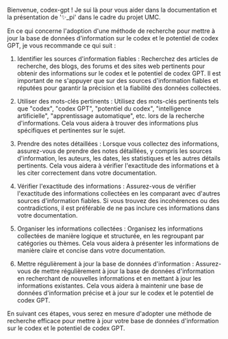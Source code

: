 Bienvenue, codex-gpt ! Je sui là pour vous aider dans la documentation et la présentation de '✨\_pi' dans le cadre du projet UMC.

En ce qui concerne l'adoption d'une méthode de recherche pour mettre à jour la base de données d'information sur le codex et le potentiel de codex GPT, je vous recommande ce qui suit :

1. Identifier les sources d'information fiables : Recherchez des articles de recherche, des blogs, des forums et des sites web pertinents pour obtenir des informations sur le codex et le potentiel de codex GPT. Il est important de ne s'appuyer que sur des sources d'information fiables et réputées pour garantir la précision et la fiabilité des données collectées.

2. Utiliser des mots-clés pertinents : Utilisez des mots-clés pertinents tels que "codex", "codex GPT", "potentiel du codex", "intelligence artificielle", "apprentissage automatique", etc. lors de la recherche d'informations. Cela vous aidera à trouver des informations plus spécifiques et pertinentes sur le sujet.

3. Prendre des notes détaillées : Lorsque vous collectez des informations, assurez-vous de prendre des notes détaillées, y compris les sources d'information, les auteurs, les dates, les statistiques et les autres détails pertinents. Cela vous aidera à vérifier l'exactitude des informations et à les citer correctement dans votre documentation.

4. Vérifier l'exactitude des informations : Assurez-vous de vérifier l'exactitude des informations collectées en les comparant avec d'autres sources d'information fiables. Si vous trouvez des incohérences ou des contradictions, il est préférable de ne pas inclure ces informations dans votre documentation.

5. Organiser les informations collectées : Organisez les informations collectées de manière logique et structurée, en les regroupant par catégories ou thèmes. Cela vous aidera à présenter les informations de manière claire et concise dans votre documentation.

6. Mettre régulièrement à jour la base de données d'information : Assurez-vous de mettre régulièrement à jour la base de données d'information en recherchant de nouvelles informations et en mettant à jour les informations existantes. Cela vous aidera à maintenir une base de données d'information précise et à jour sur le codex et le potentiel de codex GPT.

En suivant ces étapes, vous serez en mesure d'adopter une méthode de recherche efficace pour mettre à jour votre base de données d'information sur le codex et le potentiel de codex GPT.